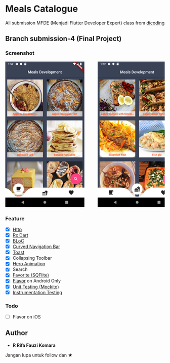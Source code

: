 # Meals Catalogue

All submission MFDE (Menjadi Flutter Developer Expert) class from <a href="https://www.dicoding.com/academies/110/">dicoding</a> 

## Branch submission-4 (Final Project)
### Screenshot

<pre>
<img src="screenshot/1.png" width="250" height="460">     <img src="screenshot/2.png" width="250" height="460">     <img src="screenshot/3.png" width="250" height="460">     <img src="screenshot/4.png" width="250" height="460">     <img src="screenshot/5.png" width="250" height="460">     <img src="screenshot/6.png" width="250" height="460">
</pre>

### Feature

* [x] <a href="https://pub.dev/packages/http">Http</a>
* [x] <a href="https://pub.dev/packages/rxdart">Rx Dart</a>
* [x] <a href="https://medium.com/flutterpub/effective-bloc-pattern-45c36d76d5fe">BLoC</a>
* [x] <a href="https://pub.dev/packages/curved_navigation_bar">Curved Navigation Bar</a>
* [x] <a href="https://pub.dev/packages/toast">Toast</a>
* [x] Collapsing Toolbar
* [x] <a href="https://flutter.dev/docs/development/ui/animations/hero-animations">Hero Animation</a>
* [x] Search
* [x] <a href="https://pub.dev/packages/sqflite">Favorite (SQFlite)</a>
* [x] <a href="https://flutter.dev/docs/deployment/flavors">Flavor</a> on Android Only
* [x] <a href="https://flutter.dev/docs/cookbook/testing/unit/mocking">Unit Testing (Mockito)</a>
* [x] <a href="https://flutter.dev/docs/cookbook/testing/integration/introductionIntegration">Instrumentation Testing</a>

### Todo

* [ ] Flavor on iOS

## Author

* **R Rifa Fauzi Komara**

Jangan lupa untuk follow dan ★
